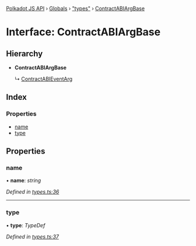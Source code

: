 [Polkadot JS API](../README.md) › [Globals](../globals.md) › ["types"](../modules/_types_.md) › [ContractABIArgBase](_types_.contractabiargbase.md)

# Interface: ContractABIArgBase

## Hierarchy

* **ContractABIArgBase**

  ↳ [ContractABIEventArg](_types_.contractabieventarg.md)

## Index

### Properties

* [name](_types_.contractabiargbase.md#name)
* [type](_types_.contractabiargbase.md#type)

## Properties

###  name

• **name**: *string*

*Defined in [types.ts:36](https://github.com/polkadot-js/api/blob/6b74ea39c2/packages/api-contract/src/types.ts#L36)*

___

###  type

• **type**: *TypeDef*

*Defined in [types.ts:37](https://github.com/polkadot-js/api/blob/6b74ea39c2/packages/api-contract/src/types.ts#L37)*
